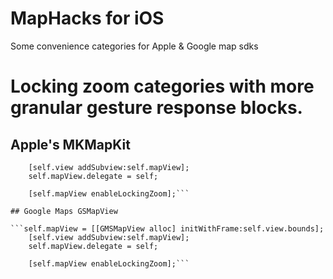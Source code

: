 # MapHacks for iOS
Some convenience categories for Apple &amp; Google map sdks

# Locking zoom categories with more granular gesture response blocks.

## Apple's MKMapKit

```self.mapView = [[MKMapView alloc] initWithFrame:self.view.bounds];
    [self.view addSubview:self.mapView];
    self.mapView.delegate = self;
    
    [self.mapView enableLockingZoom];```
    
## Google Maps GSMapView

```self.mapView = [[GMSMapView alloc] initWithFrame:self.view.bounds];
    [self.view addSubview:self.mapView];
    self.mapView.delegate = self;
    
    [self.mapView enableLockingZoom];```
    

